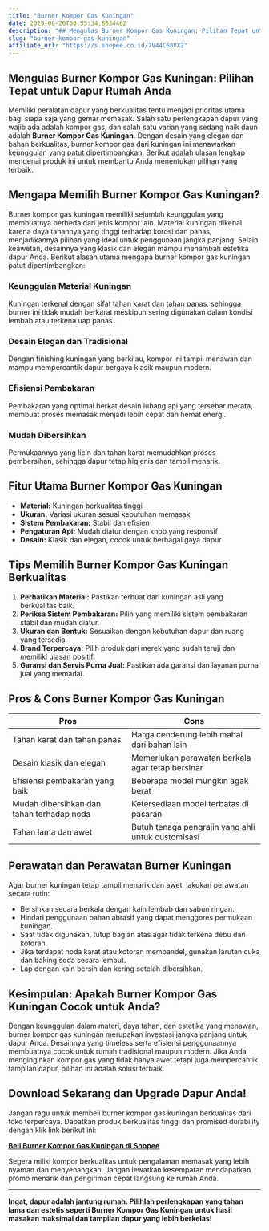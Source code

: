 ```yaml
---
title: "Burner Kompor Gas Kuningan"
date: 2025-08-26T00:55:34.863446Z
description: "## Mengulas Burner Kompor Gas Kuningan: Pilihan Tepat untuk Dapur Rumah Anda..."
slug: "burner-kompor-gas-kuningan"
affiliate_url: "https://s.shopee.co.id/7V44C68VX2"
---
```

## Mengulas Burner Kompor Gas Kuningan: Pilihan Tepat untuk Dapur Rumah Anda

Memiliki peralatan dapur yang berkualitas tentu menjadi prioritas utama bagi siapa saja yang gemar memasak. Salah satu perlengkapan dapur yang wajib ada adalah kompor gas, dan salah satu varian yang sedang naik daun adalah **Burner Kompor Gas Kuningan**. Dengan desain yang elegan dan bahan berkualitas, burner kompor gas dari kuningan ini menawarkan keunggulan yang patut dipertimbangkan. Berikut adalah ulasan lengkap mengenai produk ini untuk membantu Anda menentukan pilihan yang terbaik.

## Mengapa Memilih Burner Kompor Gas Kuningan?

Burner kompor gas kuningan memiliki sejumlah keunggulan yang membuatnya berbeda dari jenis kompor lain. Material kuningan dikenal karena daya tahannya yang tinggi terhadap korosi dan panas, menjadikannya pilihan yang ideal untuk penggunaan jangka panjang. Selain keawetan, desainnya yang klasik dan elegan mampu menambah estetika dapur Anda. Berikut alasan utama mengapa burner kompor gas kuningan patut dipertimbangkan:

### Keunggulan Material Kuningan

Kuningan terkenal dengan sifat tahan karat dan tahan panas, sehingga burner ini tidak mudah berkarat meskipun sering digunakan dalam kondisi lembab atau terkena uap panas.

### Desain Elegan dan Tradisional

Dengan finishing kuningan yang berkilau, kompor ini tampil menawan dan mampu mempercantik dapur bergaya klasik maupun modern.

### Efisiensi Pembakaran

Pembakaran yang optimal berkat desain lubang api yang tersebar merata, membuat proses memasak menjadi lebih cepat dan hemat energi.

### Mudah Dibersihkan

Permukaannya yang licin dan tahan karat memudahkan proses pembersihan, sehingga dapur tetap higienis dan tampil menarik.

## Fitur Utama Burner Kompor Gas Kuningan

- **Material:** Kuningan berkualitas tinggi
- **Ukuran:** Variasi ukuran sesuai kebutuhan memasak
- **Sistem Pembakaran:** Stabil dan efisien
- **Pengaturan Api:** Mudah diatur dengan knob yang responsif
- **Desain:** Klasik dan elegan, cocok untuk berbagai gaya dapur

## Tips Memilih Burner Kompor Gas Kuningan Berkualitas

1. **Perhatikan Material:** Pastikan terbuat dari kuningan asli yang berkualitas baik.
2. **Periksa Sistem Pembakaran:** Pilih yang memiliki sistem pembakaran stabil dan mudah diatur.
3. **Ukuran dan Bentuk:** Sesuaikan dengan kebutuhan dapur dan ruang yang tersedia.
4. **Brand Terpercaya:** Pilih produk dari merek yang sudah teruji dan memiliki ulasan positif.
5. **Garansi dan Servis Purna Jual:** Pastikan ada garansi dan layanan purna jual yang memadai.

## Pros & Cons Burner Kompor Gas Kuningan

| **Pros**                                                | **Cons**                                    |
|---------------------------------------------------------|--------------------------------------------|
| Tahan karat dan tahan panas                            | Harga cenderung lebih mahal dari bahan lain |
| Desain klasik dan elegan                                | Memerlukan perawatan berkala agar tetap bersinar |
| Efisiensi pembakaran yang baik                         | Beberapa model mungkin agak berat           |
| Mudah dibersihkan dan tahan terhadap noda               | Ketersediaan model terbatas di pasaran     |
| Tahan lama dan awet                                       | Butuh tenaga pengrajin yang ahli untuk customisasi |

## Perawatan dan Perawatan Burner Kuningan

Agar burner kuningan tetap tampil menarik dan awet, lakukan perawatan secara rutin:

- Bersihkan secara berkala dengan kain lembab dan sabun ringan.
- Hindari penggunaan bahan abrasif yang dapat menggores permukaan kuningan.
- Saat tidak digunakan, tutup bagian atas agar tidak terkena debu dan kotoran.
- Jika terdapat noda karat atau kotoran membandel, gunakan larutan cuka dan baking soda secara lembut.
- Lap dengan kain bersih dan kering setelah dibersihkan.

## Kesimpulan: Apakah Burner Kompor Gas Kuningan Cocok untuk Anda?

Dengan keunggulan dalam materi, daya tahan, dan estetika yang menawan, burner kompor gas kuningan merupakan investasi jangka panjang untuk dapur Anda. Desainnya yang timeless serta efisiensi penggunaannya membuatnya cocok untuk rumah tradisional maupun modern. Jika Anda menginginkan kompor gas yang tidak hanya awet tetapi juga mempercantik tampilan dapur, pilihan ini adalah solusi terbaik.

## Download Sekarang dan Upgrade Dapur Anda!

Jangan ragu untuk membeli burner kompor gas kuningan berkualitas dari toko terpercaya. Dapatkan produk berkualitas tinggi dan promised durability dengan klik link berikut ini:  

[**Beli Burner Kompor Gas Kuningan di Shopee**](https://s.shopee.co.id/7V44C68VX2)

Segera miliki kompor berkualitas untuk pengalaman memasak yang lebih nyaman dan menyenangkan. Jangan lewatkan kesempatan mendapatkan promo menarik dan pengiriman cepat langsung ke rumah Anda.

---

**Ingat, dapur adalah jantung rumah. Pilihlah perlengkapan yang tahan lama dan estetis seperti Burner Kompor Gas Kuningan untuk hasil masakan maksimal dan tampilan dapur yang lebih berkelas!**